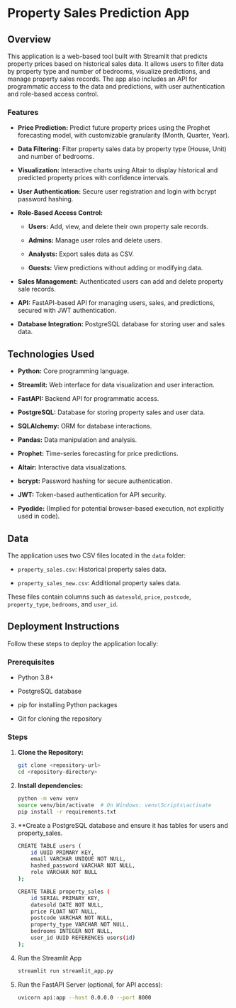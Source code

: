 # Property Sales Prediction App

## Overview

This application is a web-based tool built with Streamlit that predicts property prices based on historical sales data. It allows users to filter data by property type and number of bedrooms, visualize predictions, and manage property sales records. The app also includes an API for programmatic access to the data and predictions, with user authentication and role-based access control.

### Features

- **Price Prediction:** Predict future property prices using the Prophet forecasting model, with customizable granularity (Month, Quarter, Year).

- **Data Filtering:** Filter property sales data by property type (House, Unit) and number of bedrooms.

- **Visualization:** Interactive charts using Altair to display historical and predicted property prices with confidence intervals.

- **User Authentication:** Secure user registration and login with bcrypt password hashing.

- **Role-Based Access Control:**

  - **Users:** Add, view, and delete their own property sale records.

  - **Admins:** Manage user roles and delete users.

  - **Analysts:** Export sales data as CSV.

  - **Guests:** View predictions without adding or modifying data.

- **Sales Management:** Authenticated users can add and delete property sale records.

- **API:** FastAPI-based API for managing users, sales, and predictions, secured with JWT authentication.

- **Database Integration:** PostgreSQL database for storing user and sales data.

## Technologies Used

- **Python:** Core programming language.

- **Streamlit:** Web interface for data visualization and user interaction.

- **FastAPI:** Backend API for programmatic access.

- **PostgreSQL:** Database for storing property sales and user data.

- **SQLAlchemy:** ORM for database interactions.

- **Pandas:** Data manipulation and analysis.

- **Prophet:** Time-series forecasting for price predictions.

- **Altair:** Interactive data visualizations.

- **bcrypt:** Password hashing for secure authentication.

- **JWT:** Token-based authentication for API security.

- **Pyodide:** (Implied for potential browser-based execution, not explicitly used in code).

## Data

The application uses two CSV files located in the `data` folder:

- `property_sales.csv`: Historical property sales data.

- `property_sales_new.csv`: Additional property sales data.

These files contain columns such as `datesold`, `price`, `postcode`, `property_type`, `bedrooms`, and `user_id`.

## Deployment Instructions

Follow these steps to deploy the application locally:

### Prerequisites

- Python 3.8+

- PostgreSQL database

- pip for installing Python packages

- Git for cloning the repository

### Steps

1. **Clone the Repository:**

   ```bash
   git clone <repository-url>
   cd <repository-directory>

2. **Install dependencies:**

   ```bash
   python -m venv venv
   source venv/bin/activate  # On Windows: venv\Scripts\activate
   pip install -r requirements.txt

3. **Create a PostgreSQL database and ensure it has tables for users and property_sales.

    ```bash
    CREATE TABLE users (
        id UUID PRIMARY KEY,
        email VARCHAR UNIQUE NOT NULL,
        hashed_password VARCHAR NOT NULL,
        role VARCHAR NOT NULL
    );
    
    CREATE TABLE property_sales (
        id SERIAL PRIMARY KEY,
        datesold DATE NOT NULL,
        price FLOAT NOT NULL,
        postcode VARCHAR NOT NULL,
        property_type VARCHAR NOT NULL,
        bedrooms INTEGER NOT NULL,
        user_id UUID REFERENCES users(id)
    );

4. Run the Streamlit App

    ```bash
    streamlit run streamlit_app.py

5. Run the FastAPI Server (optional, for API access):

    ```bash
    uvicorn api:app --host 0.0.0.0 --port 8000




